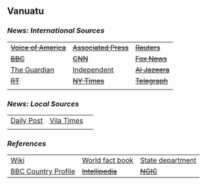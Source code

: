 ## Vanuatu ##

### _News: International Sources_ ###
|   |   |   |
| --- | --- | --- |
| [~~Voice of America~~]() | [~~Associated Press~~]() | [~~Reuters~~]() |
| [~~BBC~~]() | [~~CNN~~]() | [~~Fox News~~]() |
| [The Guardian](https://www.theguardian.com/world/vanuatu)  | [Independent](https://www.independent.co.uk/topic/vanuatu) | [~~Al Jazeera~~]() |
| [~~RT~~]() | [~~NY Times~~]() | [~~Telegraph~~]() |
|  |  |  |

### _News: Local Sources_ ###
|   |   |   |
| --- | --- | --- |
| [Daily Post](https://dailypost.vu/) | [Vila Times](https://www.vilatimes.com/) |  |
|  |  |  |


### _References_ ###
|   |   |   |
| --- | --- | --- |
| [Wiki](https://en.wikipedia.org/wiki/Vanuatu) | [World fact book](https://www.cia.gov/library/publications/resources/the-world-factbook/geos/nh.html) | [State department](https://www.state.gov/countries-areas/vanuatu/) |
| [BBC Country Profile](https://www.bbc.com/news/world-asia-16426193) | [~~Intellipedia~~]() | [~~NGIC~~]() |
